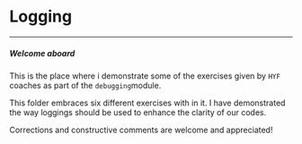 # Logging
-----------------------------

##### Welcome aboard 

This is the place where i demonstrate some of the exercises given by `HYF` coaches as part of the `debugging`module.

This folder embraces six different exercises with in it.
I have demonstrated the way loggings should be used to enhance the clarity of our codes. 

Corrections and constructive comments are welcome and appreciated!